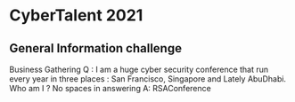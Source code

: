 # CyberTalent 2021

General Information challenge
---------------------------------------------------------------------------

Business Gathering
Q : I am a huge cyber security conference that run every year in three places : San Francisco, Singapore and Lately AbuDhabi. Who am I ? No spaces in answering
A: RSAConference

